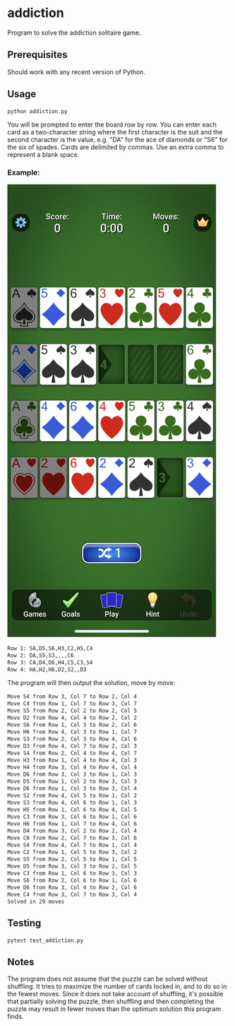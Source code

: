 # addiction
Program to solve the addiction solitaire game.

## Prerequisites

Should work with any recent version of Python.

## Usage

    python addiction.py

You will be prompted to enter the board row by row. You can enter each card as a
two-character string where the first character is the suit and the second
character is the value, e.g. "DA" for the ace of diamonds or "S6" for the six of
spades. Cards are delimited by commas. Use an extra comma to represent a blank
space.

### Example:

![Screenshot](addiction.PNG)

    Row 1: SA,D5,S6,H3,C2,H5,C4
    Row 2: DA,S5,S3,,,,C6
    Row 3: CA,D4,D6,H4,C5,C3,S4
    Row 4: HA,H2,H6,D2,S2,,D3

The program will then output the solution, move by move:

    Move S4 from Row 3, Col 7 to Row 2, Col 4
    Move C4 from Row 1, Col 7 to Row 3, Col 7
    Move S5 from Row 2, Col 2 to Row 2, Col 5
    Move D2 from Row 4, Col 4 to Row 2, Col 2
    Move S6 from Row 1, Col 3 to Row 2, Col 6
    Move H6 from Row 4, Col 3 to Row 1, Col 7
    Move S3 from Row 2, Col 3 to Row 4, Col 6
    Move D3 from Row 4, Col 7 to Row 2, Col 3
    Move S4 from Row 2, Col 4 to Row 4, Col 7
    Move H3 from Row 1, Col 4 to Row 4, Col 3
    Move H4 from Row 3, Col 4 to Row 4, Col 4
    Move D6 from Row 3, Col 3 to Row 1, Col 3
    Move D5 from Row 1, Col 2 to Row 3, Col 3
    Move D6 from Row 1, Col 3 to Row 3, Col 4
    Move S2 from Row 4, Col 5 to Row 1, Col 2
    Move S3 from Row 4, Col 6 to Row 1, Col 3
    Move H5 from Row 1, Col 6 to Row 4, Col 5
    Move C3 from Row 3, Col 6 to Row 1, Col 6
    Move H6 from Row 1, Col 7 to Row 4, Col 6
    Move D4 from Row 3, Col 2 to Row 2, Col 4
    Move C6 from Row 2, Col 7 to Row 3, Col 6
    Move S4 from Row 4, Col 7 to Row 1, Col 4
    Move C2 from Row 1, Col 5 to Row 3, Col 2
    Move S5 from Row 2, Col 5 to Row 1, Col 5
    Move D5 from Row 3, Col 3 to Row 2, Col 5
    Move C3 from Row 1, Col 6 to Row 3, Col 3
    Move S6 from Row 2, Col 6 to Row 1, Col 6
    Move D6 from Row 3, Col 4 to Row 2, Col 6
    Move C4 from Row 3, Col 7 to Row 3, Col 4
    Solved in 29 moves

## Testing

    pytest test_addiction.py

## Notes

The program does not assume that the puzzle can be solved without shuffling.
It tries to maximize the number of cards locked in, and to do so in the
fewest moves. Since it does not take account of shuffling, it's possible
that partially solving the puzzle, then shuffling and then completing the
puzzle may result in fewer moves than the optimum solution this program finds.